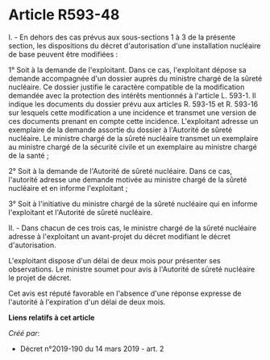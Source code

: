 # Article R593-48

I. - En dehors des cas prévus aux sous-sections 1 à 3 de la présente section, les dispositions du décret d'autorisation d'une
installation nucléaire de base peuvent être modifiées :

1° Soit à la demande de l'exploitant. Dans ce cas, l'exploitant dépose sa demande accompagnée d'un dossier auprès du ministre
chargé de la sûreté nucléaire. Ce dossier justifie le caractère compatible de la modification demandée avec la protection des
intérêts mentionnés à l'article L. 593-1. Il indique les documents du dossier prévu aux articles R. 593-15 et R. 593-16 sur
lesquels cette modification a une incidence et transmet une version de ces documents prenant en compte cette incidence.
L'exploitant adresse un exemplaire de la demande assortie du dossier à l'Autorité de sûreté nucléaire. Le ministre chargé de
la sûreté nucléaire transmet un exemplaire au ministre chargé de la sécurité civile et un exemplaire au ministre chargé de la
santé ;

2° Soit à la demande de l'Autorité de sûreté nucléaire. Dans ce cas, l'autorité adresse une demande motivée au ministre
chargé de la sûreté nucléaire et en informe l'exploitant ;

3° Soit à l'initiative du ministre chargé de la sûreté nucléaire qui en informe l'exploitant et l'Autorité de sûreté
nucléaire.

II. - Dans chacun de ces trois cas, le ministre chargé de la sûreté nucléaire adresse à l'exploitant un avant-projet du
décret modifiant le décret d'autorisation.

L'exploitant dispose d'un délai de deux mois pour présenter ses observations. Le ministre soumet pour avis à l'Autorité de
sûreté nucléaire le projet de décret.

Cet avis est réputé favorable en l'absence d'une réponse expresse de l'autorité à l'expiration d'un délai de deux mois.

**Liens relatifs à cet article**

_Créé par_:

  - Décret n°2019-190 du 14 mars 2019 - art. 2

